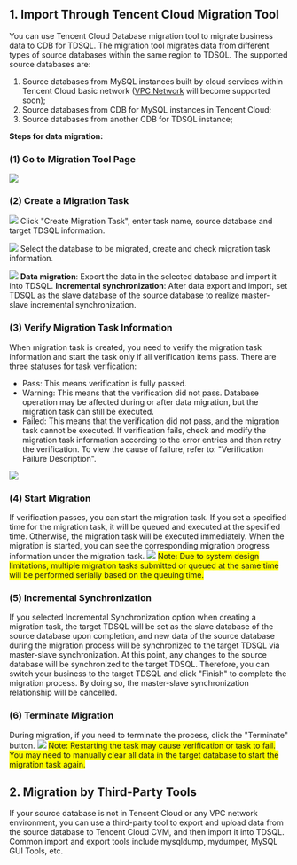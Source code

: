 ## 1. Import Through Tencent Cloud Migration Tool
You can use Tencent Cloud Database migration tool to migrate business data to CDB for TDSQL. The migration tool migrates data from different types of source databases within the same region to TDSQL. The supported source databases are:
1. Source databases from MySQL instances built by cloud services within Tencent Cloud basic network ([VPC Network](http://www.qcloud.com/doc/product/215/%E4%BA%A7%E5%93%81%E6%A6%82%E8%BF%B0) will become supported soon);
2. Source databases from CDB for MySQL instances in Tencent Cloud;
3. Source databases from another CDB for TDSQL instance;

**Steps for data migration:**
### (1) Go to Migration Tool Page
![](//mccdn.qcloud.com/img56835f031e53b.png)

### (2) Create a Migration Task
![](//mccdn.qcloud.com/img56835f3f5fe77.png)
Click "Create Migration Task", enter task name, source database and target TDSQL information.

![](//mccdn.qcloud.com/img56835f611f583.png)
Select the database to be migrated, create and check migration task information.

![](//mccdn.qcloud.com/img56835f91aec32.png)
**Data migration**: Export the data in the selected database and import it into TDSQL.
**Incremental synchronization**: After data export and import, set TDSQL as the slave database of the source database to realize master-slave incremental synchronization.

### (3) Verify Migration Task Information
When migration task is created, you need to verify the migration task information and start the task only if all verification items pass. There are three statuses for task verification:
- Pass: This means verification is fully passed.
- Warning: This means that the verification did not pass. Database operation may be affected during or after data migration, but the migration task can still be executed.
- Failed: This means that the verification did not pass, and the migration task cannot be executed. If verification fails, check and modify the migration task information according to the error entries and then retry the verification. To view the cause of failure, refer to: "Verification Failure Description".

![](//mccdn.qcloud.com/img56837a4d5ead6.png)

### (4) Start Migration
If verification passes, you can start the migration task. If you set a specified time for the migration task, it will be queued and executed at the specified time. Otherwise, the migration task will be executed immediately.
When the migration is started, you can see the corresponding migration progress information under the migration task.
![](//mccdn.qcloud.com/img56837a6d2a476.png)
<span style="background-color:#FFFF00">Note: Due to system design limitations, multiple migration tasks submitted or queued at the same time will be performed serially based on the queuing time.</span>

### (5) Incremental Synchronization
If you selected Incremental Synchronization option when creating a migration task, the target TDSQL will be set as the slave database of the source database upon completion, and new data of the source database during the migration process will be synchronized to the target TDSQL via master-slave synchronization. At this point, any changes to the source database will be synchronized to the target TDSQL. Therefore, you can switch your business to the target TDSQL and click "Finish" to complete the migration process.
By doing so, the master-slave synchronization relationship will be cancelled.

### (6) Terminate Migration
During migration, if you need to terminate the process, click the "Terminate" button.
![](//mccdn.qcloud.com/img56837a93c69e0.png)
<span style="background-color:#FFFF00">Note: Restarting the task may cause verification or task to fail. You may need to manually clear all data in the target database to start the migration task again.</span>

## 2. Migration by Third-Party Tools
If your source database is not in Tencent Cloud or any VPC network environment, you can use a third-party tool to export and upload data from the source database to Tencent Cloud CVM, and then import it into TDSQL.
Common import and export tools include mysqldump, mydumper, MySQL GUI Tools, etc.

